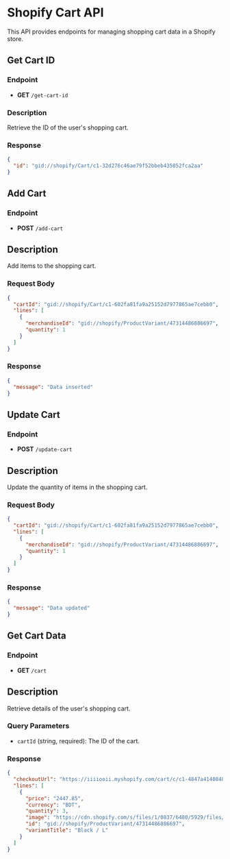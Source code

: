 # Shopify Cart API

This API provides endpoints for managing shopping cart data in a Shopify store.

## Get Cart ID

### Endpoint

- **GET** `/get-cart-id`

### Description

Retrieve the ID of the user's shopping cart.

### Response

```json
{
  "id": "gid://shopify/Cart/c1-32d276c46ae79f52bbeb435052fca2aa"
}
```

## Add Cart

### Endpoint

- **POST** `/add-cart`

## Description

Add items to the shopping cart.

### Request Body

```json
{
  "cartId": "gid://shopify/Cart/c1-602fa81fa9a25152d7977865ae7cebb0",
  "lines": [
    {
      "merchandiseId": "gid://shopify/ProductVariant/47314486886697",
      "quantity": 1
    }
  ]
}
```
### Response 

```json
{
  "message": "Data inserted"
}
```

## Update Cart

### Endpoint

- **POST** `/update-cart`

## Description

Update the quantity of items in the shopping cart.

### Request Body

```json
{
  "cartId": "gid://shopify/Cart/c1-602fa81fa9a25152d7977865ae7cebb0",
  "lines": [
    {
      "merchandiseId": "gid://shopify/ProductVariant/47314486886697",
      "quantity": 1
    }
  ]
}
```
### Response 

```json
{
  "message": "Data updated"
}
```

## Get Cart Data

### Endpoint

- **GET** `/cart`

## Description

Retrieve details of the user's shopping cart.

### Query Parameters
- `cartId` (string, required): The ID of the cart.

### Response

```json
{
  "checkoutUrl": "https://iiiiooii.myshopify.com/cart/c/c1-4847a4140848f5030da841c09a12c7bd?key=1636ff6d827c0b01f1cbb13afbef3d6b",
  "lines": [
    {
      "price": "2447.85",
      "currency": "BDT",
      "quantity": 3,
      "image": "https://cdn.shopify.com/s/files/1/0837/6480/5929/files/model02_30164e4d-16f9-47d3-a439-f83b8ed131fd.png?v=1701840816",
      "id": "gid://shopify/ProductVariant/47314486886697",
      "variantTitle": "Black / L"
    }
  ]
}
```